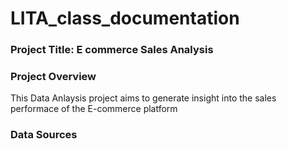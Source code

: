 # LITA_class_documentation

### Project Title: E commerce Sales Analysis

### Project Overview

This Data Anlaysis project aims to generate insight into the sales performace of the E-commerce platform

### Data Sources
